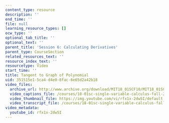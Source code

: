 ```yaml
---
content_type: resource
description: ''
end_time: ''
file: null
learning_resource_types: []
ocw_type: ''
optional_tab_title: ''
optional_text: ''
parent_title: 'Session 6: Calculating Derivatives'
parent_type: CourseSection
related_resources_text: ''
resource_index_text: ''
resourcetype: Video
start_time: ''
title: Tangent to Graph of Polynomial
uid: 351515e1-5ca4-d4e0-8fac-6e65d2a42b18
video_files:
  archive_url: http://www.archive.org/download/MIT18_01SCF10/MIT18_01SCF10Rec_05_300k.mp4
  video_captions_file: /courses/18-01sc-single-variable-calculus-fall-2010/680def4db8555da3a47a7eff8252ab7e_rfx1x-2dwSI.vtt
  video_thumbnail_file: https://img.youtube.com/vi/rfx1x-2dwSI/default.jpg
  video_transcript_file: /courses/18-01sc-single-variable-calculus-fall-2010/9d037d6e35b3f5e0886a349533819c58_rfx1x-2dwSI.pdf
video_metadata:
  youtube_id: rfx1x-2dwSI
---
```

